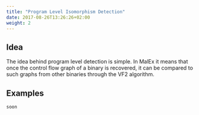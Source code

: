 ```yaml
---
title: "Program Level Isomorphism Detection"
date: 2017-08-26T13:26:26+02:00
weight: 2
---
```


## Idea

The idea behind program level detection is simple. In MalEx it means that once the control flow graph of a binary is recovered, it can be compared to such graphs from other binaries through the VF2 algorithm.

## Examples

`soon`

